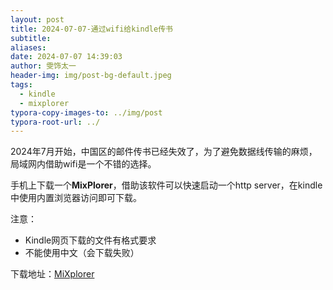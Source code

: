 ```yaml
---
layout: post
title: 2024-07-07-通过wifi给kindle传书
subtitle: 
aliases: 
date: 2024-07-07 14:39:03
author: 雯饰太一
header-img: img/post-bg-default.jpeg
tags:
  - kindle
  - mixplorer
typora-copy-images-to: ../img/post
typora-root-url: ../
---
```

2024年7月开始，中国区的邮件传书已经失效了，为了避免数据线传输的麻烦，局域网内借助wifi是一个不错的选择。

手机上下载一个**MixPlorer**，借助该软件可以快速启动一个http server，在kindle中使用内置浏览器访问即可下载。

注意：

- Kindle网页下载的文件有格式要求
- 不能使用中文（会下载失败）

下载地址：[MiXplorer](https://mixplorer.com/)

